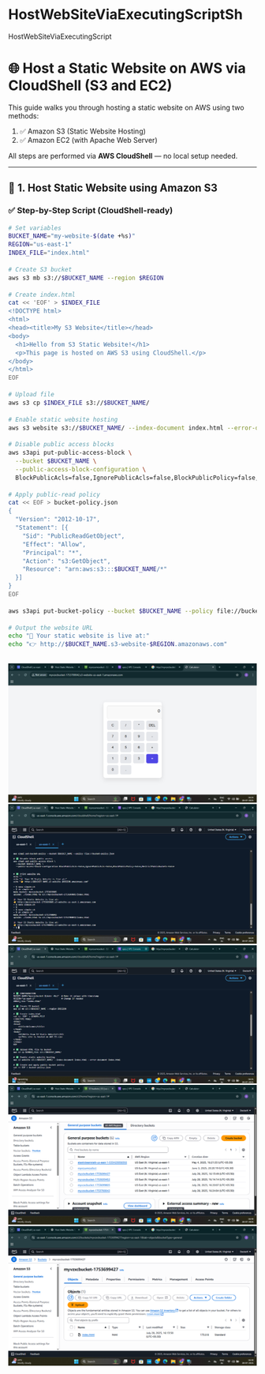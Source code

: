 # HostWebSiteViaExecutingScriptSh
HostWebSiteViaExecutingScript

# 🌐 Host a Static Website on AWS via CloudShell (S3 and EC2)

This guide walks you through hosting a static website on AWS using two methods:

1. ✅ Amazon S3 (Static Website Hosting)
2. ✅ Amazon EC2 (with Apache Web Server)

All steps are performed via **AWS CloudShell** — no local setup needed.

---

## 🚀 1. Host Static Website using Amazon S3

### ✅ Step-by-Step Script (CloudShell-ready)

```bash
# Set variables
BUCKET_NAME="my-website-$(date +%s)"
REGION="us-east-1"
INDEX_FILE="index.html"

# Create S3 bucket
aws s3 mb s3://$BUCKET_NAME --region $REGION

# Create index.html
cat << 'EOF' > $INDEX_FILE
<!DOCTYPE html>
<html>
<head><title>My S3 Website</title></head>
<body>
  <h1>Hello from S3 Static Website!</h1>
  <p>This page is hosted on AWS S3 using CloudShell.</p>
</body>
</html>
EOF

# Upload file
aws s3 cp $INDEX_FILE s3://$BUCKET_NAME/

# Enable static website hosting
aws s3 website s3://$BUCKET_NAME/ --index-document index.html --error-document index.html

# Disable public access blocks
aws s3api put-public-access-block \
  --bucket $BUCKET_NAME \
  --public-access-block-configuration \
  BlockPublicAcls=false,IgnorePublicAcls=false,BlockPublicPolicy=false,RestrictPublicBuckets=false

# Apply public-read policy
cat << EOF > bucket-policy.json
{
  "Version": "2012-10-17",
  "Statement": [{
    "Sid": "PublicReadGetObject",
    "Effect": "Allow",
    "Principal": "*",
    "Action": "s3:GetObject",
    "Resource": "arn:aws:s3:::$BUCKET_NAME/*"
  }]
}
EOF

aws s3api put-bucket-policy --bucket $BUCKET_NAME --policy file://bucket-policy.json

# Output the website URL
echo "🎉 Your static website is live at:"
echo "👉 http://$BUCKET_NAME.s3-website-$REGION.amazonaws.com"



```
![image alt](https://github.com/atharvasangale7/HostWebSiteViaExecutingScriptSh/blob/1a1f0813ba45dc0e5dfc071960845053510ccdaf/Screenshot%202025-07-28%20162448.png)
![image alt](https://github.com/atharvasangale7/HostWebSiteViaExecutingScriptSh/blob/a1b42db60128cc7ba6f428e013f70ad935e7ea7c/Screenshot%202025-07-28%20162502.png)
![image alt](https://github.com/atharvasangale7/HostWebSiteViaExecutingScriptSh/blob/a6cdc80432f83d2789048654c49151ee163313c7/Screenshot%202025-07-28%20162520.png)
![image alt](https://github.com/atharvasangale7/HostWebSiteViaExecutingScriptSh/blob/bd3442f1451695ca4091a61241df6e795ca53129/Screenshot%202025-07-28%20164031.png)
![image alt](https://github.com/atharvasangale7/HostWebSiteViaExecutingScriptSh/blob/bd3442f1451695ca4091a61241df6e795ca53129/Screenshot%202025-07-28%20164050.png)

